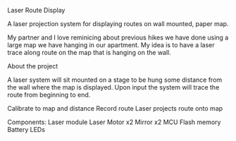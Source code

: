 Laser Route Display

A laser projection system for displaying routes on wall mounted, paper map.

My partner and I love reminicing about previous hikes we have done using a large map we have hanging in our apartment. My idea is to have a laser trace along route on the map that is hanging on the wall. 


About the project

A laser system will sit mounted on a stage to be hung some distance from the wall where the map is displayed.
Upon input the system will trace the route from beginning to end.


Calibrate to map and distance
Record route 
Laser projects route onto map

Components:
    Laser module
        Laser
        Motor x2
        Mirror x2
        MCU
        Flash memory
        Battery
        LEDs
    



